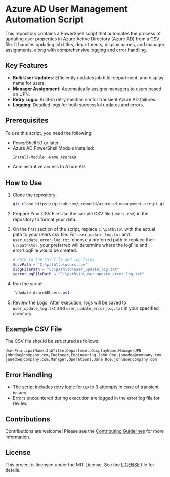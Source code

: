 # Azure AD User Management Automation Script

This repository contains a PowerShell script that automates the process of updating user properties in Azure Active Directory (Azure AD) from a CSV file. It handles updating job titles, departments, display names, and manager assignments, along with comprehensive logging and error handling.

## Key Features
- **Bulk User Updates**: Efficiently updates job title, department, and display name for users.
- **Manager Assignment**: Automatically assigns managers to users based on UPN.
- **Retry Logic**: Built-in retry mechanism for transient Azure AD failures.
- **Logging**: Detailed logs for both successful updates and errors.

## Prerequisites
To use this script, you need the following:
- PowerShell 5.1 or later.
- Azure AD PowerShell Module installed:
   ```powershell
   Install-Module -Name AzureAD
- Administrative access to Azure AD.

## How to Use
1. Clone the repository:
   ```bash
   git clone https://github.com/uceworld/azure-ad-management-script.git
   ```
2. Prepare Your CSV File
   Use the sample CSV file (```users.csv```) in the repository to format your data.

3. On the first section of the script, replace ```C:\path\to\``` with the actual path to your users csv file.
   For ```user_update_log.txt``` and ```user_update_error_log.txt```, choose a preferred path to replace their               ```C:\path\to\```, your preferred will determine where the logFile and erorrLogFile would be created.
   ```powershell
   # Path to the CSV file and log files
   $csvPath = "C:\path\to\users.csv"
   $logFilePath = "C:\path\to\user_update_log.txt"
   $errorLogFilePath = "C:\path\to\user_update_error_log.txt"
   ```

5. Run the script:
   ```powershell
   .\Update-AzureADUsers.ps1
   ```
6. Review the Logs:
   After execution, logs will be saved to ```user_update_log.txt``` and ```user_update_error_log.txt``` in your specified directory.


## Example CSV File
The CSV file should be structured as follows:
```csv
UserPrincipalName,JobTitle,Department,DisplayName,ManagerUPN
johndoe@company.com,Engineer,Engineering,John Doe,janedoe@company.com
janedoe@company.com,Manager,Operations,Jane Doe,johndoe@company.com
```

## Error Handling
- The script includes retry logic for up to 3 attempts in case of transient issues.
- Errors encountered during execution are logged in the error log file for review.

## Contributions
Contributions are welcome! Please see the [Contributing Guidelines](CONTRIBUTING.md) for more information.

## License
This project is licensed under the MIT License. See the [LICENSE](LICENSE) file for details.
